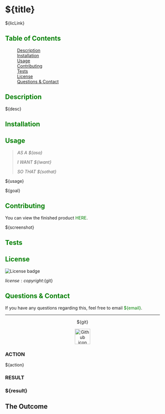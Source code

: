 <h1 style="font-size: 200%;font-weight: bold;">${title}</h1>

${licLink}

<h2 style="color: green;font-size: 150%;font-weight: bold;">Table of Contents</h2>

<div id="table" style="margin-left:3%; color:white">

- [Description](#description)
- [Installation](#installation)
- [Usage](#usage)
- [Contributing](#contributing)
- [Tests](#tests)
- [License](#license)
- [Questions & Contact](#questions)

</div>

<h2 id="description" style="color: green;font-size: 150%;font-weight: bold;">Description</h2>

<p>${desc}</p>

<h2 id="installation" style="color: green;font-size: 150%;font-weight: bold;">Installation</h2>

<h2 id="usage" style="color: green;font-size: 150%;font-weight: bold;">Usage</h2>

> <span style="font-style:italic">AS A ${asa}</span>
> 
> <span style="font-style:italic">I WANT ${iwant}</span>
>
> <span style="font-style:italic">SO THAT ${sothat}</span>

<p>${usage}</p>

<p>${goal}</p>

<h2 id="contributing" style="color: green;font-size: 150%;font-weight: bold;">Contributing</h2>

<p>You can view the finished product <a style="text-decoration: none;color:green;" href="https://${git}.github.io/${title}/" target="_blank">HERE</a>.</p>

${screenshot}

<h2 id="tests" style="color: green;font-size: 150%;font-weight: bold;">Tests</h2>

<h2 id="license" style="color: green;font-size: 150%;font-weight: bold;">License</h2>

<img src="${licLink}" alt="License badge"/>

${license} :copyright:${git}

<h2 id="questions" style="color: green;font-size: 150%;font-weight: bold;">Questions & Contact</h2>

<p>If you have any questions regarding this, feel free to email <a style="text-decoration: none;color:green;" href="mailto:${email}">${email}</a>.</p>

---

<p style="text-align:center;">${git}</p>
<p style="text-align:center;"><a href="https://github.com/${git}"><img style="height: 50px;width: 50px;" src="https://github.githubassets.com/images/modules/logos_page/GitHub-Mark.png" alt="Github icon"></a></p>




<h3>ACTION</h3>

<p>${action}</p>

<h3>RESULT<h3>

<p>${result}</p>

<h2> The Outcome</h2>
